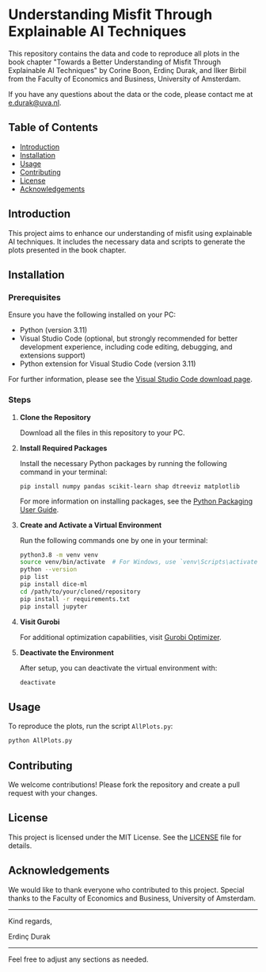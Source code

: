 # Understanding Misfit Through Explainable AI Techniques

This repository contains the data and code to reproduce all plots in the book chapter "Towards a Better Understanding of Misfit Through Explainable AI Techniques" by Corine Boon, Erdinç Durak, and İlker Birbil from the Faculty of Economics and Business, University of Amsterdam.

If you have any questions about the data or the code, please contact me at [e.durak@uva.nl](mailto:e.durak@uva.nl).

## Table of Contents

- [Introduction](#introduction)
- [Installation](#installation)
- [Usage](#usage)
- [Contributing](#contributing)
- [License](#license)
- [Acknowledgements](#acknowledgements)

## Introduction

This project aims to enhance our understanding of misfit using explainable AI techniques. It includes the necessary data and scripts to generate the plots presented in the book chapter.

## Installation

### Prerequisites

Ensure you have the following installed on your PC:

- Python (version 3.11)
- Visual Studio Code (optional, but strongly recommended for better development experience, including code editing, debugging, and extensions support)
- Python extension for Visual Studio Code (version 3.11)

For further information, please see the [Visual Studio Code download page](https://code.visualstudio.com/download).

### Steps

1. **Clone the Repository**

   Download all the files in this repository to your PC.

3. **Install Required Packages**

   Install the necessary Python packages by running the following command in your terminal:

   ```
   pip install numpy pandas scikit-learn shap dtreeviz matplotlib
   ```

   For more information on installing packages, see the [Python Packaging User Guide](https://packaging.python.org/en/latest/tutorials/installing-packages/).

4. **Create and Activate a Virtual Environment**

   Run the following commands one by one in your terminal:

   ```sh
   python3.8 -m venv venv
   source venv/bin/activate  # For Windows, use `venv\Scripts\activate`
   python --version
   pip list
   pip install dice-ml
   cd /path/to/your/cloned/repository
   pip install -r requirements.txt
   pip install jupyter
   ```

5. **Visit Gurobi**

   For additional optimization capabilities, visit [Gurobi Optimizer](https://www.gurobi.com/products/gurobi-optimizer/).

6. **Deactivate the Environment**

   After setup, you can deactivate the virtual environment with:

   ```sh
   deactivate
   ```

## Usage

To reproduce the plots, run the script `AllPlots.py`:

```sh
python AllPlots.py
```

## Contributing

We welcome contributions! Please fork the repository and create a pull request with your changes.

## License

This project is licensed under the MIT License. See the [LICENSE](LICENSE) file for details.

## Acknowledgements

We would like to thank everyone who contributed to this project. Special thanks to the Faculty of Economics and Business, University of Amsterdam.

---

Kind regards,

Erdinç Durak

---

Feel free to adjust any sections as needed.
